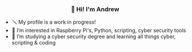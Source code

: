 <h3 align="center">👋 Hi! I'm Andrew</h3>

- 🪛 My profile is a work in progress!
- 👀 I’m interested in Raspberry Pi's, Python, scripting, cyber security tools
- 🌱 I’m studying a cyber security degree and learning all things cyber, scripting & coding

<!---
Dr3wBr3w/Dr3wBr3w is a ✨ special ✨ repository because its `README.md` (this file) appears on your GitHub profile.
You can click the Preview link to take a look at your changes.
--->
